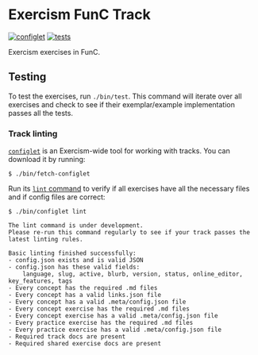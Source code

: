 # Exercism FunC Track

[![configlet](https://github.com/exercism/func/workflows/configlet/badge.svg)](https://github.com/exercism/func/actions?query=workflow%3Aconfiglet) [![tests](https://github.com/exercism/func/workflows/test/badge.svg)](https://github.com/exercism/func/actions?query=workflow%3Atest)

Exercism exercises in FunC.

## Testing

To test the exercises, run `./bin/test`.
This command will iterate over all exercises and check to see if their exemplar/example implementation passes all the tests.

### Track linting

[`configlet`](https://exercism.org/docs/building/configlet) is an Exercism-wide tool for working with tracks. You can download it by running:

```shell
$ ./bin/fetch-configlet
```

Run its [`lint` command](https://exercism.org/docs/building/configlet/lint) to verify if all exercises have all the necessary files and if config files are correct:

```shell
$ ./bin/configlet lint

The lint command is under development.
Please re-run this command regularly to see if your track passes the latest linting rules.

Basic linting finished successfully:
- config.json exists and is valid JSON
- config.json has these valid fields:
    language, slug, active, blurb, version, status, online_editor, key_features, tags
- Every concept has the required .md files
- Every concept has a valid links.json file
- Every concept has a valid .meta/config.json file
- Every concept exercise has the required .md files
- Every concept exercise has a valid .meta/config.json file
- Every practice exercise has the required .md files
- Every practice exercise has a valid .meta/config.json file
- Required track docs are present
- Required shared exercise docs are present
```
